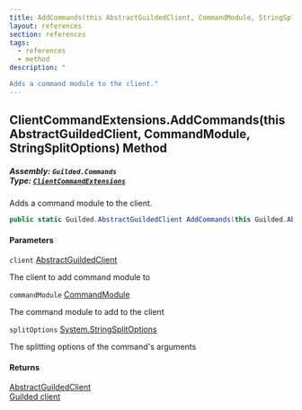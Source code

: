 ```yaml
---
title: AddCommands(this AbstractGuildedClient, CommandModule, StringSplitOptions)
layout: references
section: references
tags:
  - references
  - method
description: "

Adds a command module to the client."
---
```


## ClientCommandExtensions.AddCommands(this AbstractGuildedClient, CommandModule, StringSplitOptions) Method
##### **Assembly:** `Guilded.Commands`<br/>**Type:** [`ClientCommandExtensions`](ClientCommandExtensions 'Guilded.Commands.ClientCommandExtensions')

Adds a command module to the client.

```csharp
public static Guilded.AbstractGuildedClient AddCommands(this Guilded.AbstractGuildedClient client, Guilded.Commands.CommandModule commandModule, StringSplitOptions splitOptions=1);
```
#### Parameters

<a name='Guilded.Commands.ClientCommandExtensions.AddCommands(thisGuilded.AbstractGuildedClient,Guilded.Commands.CommandModule,StringSplitOptions).client'></a>

`client` [AbstractGuildedClient](AbstractGuildedClient 'Guilded.AbstractGuildedClient')

The client to add command module to

<a name='Guilded.Commands.ClientCommandExtensions.AddCommands(thisGuilded.AbstractGuildedClient,Guilded.Commands.CommandModule,StringSplitOptions).commandModule'></a>

`commandModule` [CommandModule](CommandModule 'Guilded.Commands.CommandModule')

The command module to add to the client

<a name='Guilded.Commands.ClientCommandExtensions.AddCommands(thisGuilded.AbstractGuildedClient,Guilded.Commands.CommandModule,StringSplitOptions).splitOptions'></a>

`splitOptions` [System.StringSplitOptions](https://docs.microsoft.com/en-us/dotnet/api/System.StringSplitOptions 'System.StringSplitOptions')

The splitting options of the command's arguments

#### Returns
[AbstractGuildedClient](AbstractGuildedClient 'Guilded.AbstractGuildedClient')  
[Guilded client](GuildedBotClient 'Guilded.GuildedBotClient')